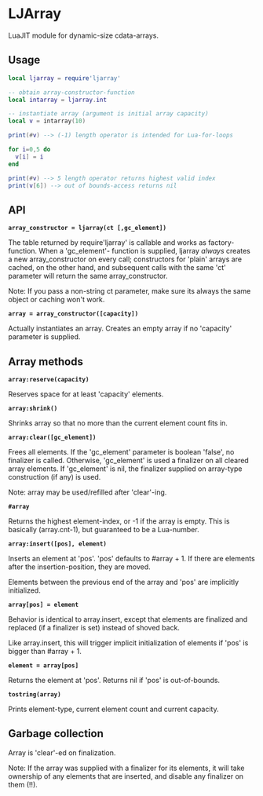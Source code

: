 # LJArray

LuaJIT module for dynamic-size cdata-arrays.

## Usage

```lua
local ljarray = require'ljarray'

-- obtain array-constructor-function
local intarray = ljarray.int

-- instantiate array (argument is initial array capacity)
local v = intarray(10)

print(#v) --> (-1) length operator is intended for Lua-for-loops

for i=0,5 do
  v[i] = i
end

print(#v) --> 5 length operator returns highest valid index
print(v[6]) --> out of bounds-access returns nil
```

## API

**``array_constructor = ljarray(ct [,gc_element])``**

The table returned by require'ljarray' is callable and works as factory-
function. When a 'gc_element'- function is supplied, ljarray *always*
creates a new array_constructor on every call; constructors for 'plain'
arrays are cached, on the other hand, and subsequent calls with the same
'ct' parameter will return the same array_constructor.

Note: If you pass a non-string ct parameter, make sure its always the same
object or caching won't work.

**``array = array_constructor([capacity])``**

Actually instantiates an array. Creates an empty array if no 'capacity'
parameter is supplied.

## Array methods

**``array:reserve(capacity)``**

Reserves space for at least 'capacity' elements.

**``array:shrink()``**

Shrinks array so that no more than the current element count fits in.

**``array:clear([gc_element])``**

Frees all elements.
If the 'gc_element' parameter is boolean 'false', no finalizer is called.
Otherwise, 'gc_element' is used a finalizer on all cleared array elements.
If 'gc_element' is nil, the finalizer supplied on array-type construction (if
any) is used.

Note: array may be used/refilled after 'clear'-ing.

**``#array``**

Returns the highest element-index, or -1 if the array is empty.
This is basically (array.cnt-1), but guaranteed to be a Lua-number.

**``array:insert([pos], element)``**

Inserts an element at 'pos'. 
'pos' defaults to #array + 1.
If there are elements after the insertion-position, they are moved.

Elements between the previous end of the array and 'pos' are implicitly
initialized.

**``array[pos] = element``**

Behavior is identical to array.insert, except that elements are finalized
and replaced (if a finalizer is set) instead of shoved back.

Like array.insert, this will trigger implicit initialization of elements
if 'pos' is bigger than #array + 1.

**``element = array[pos]``**

Returns the element at 'pos'. Returns nil if 'pos' is out-of-bounds.

**``tostring(array)``**

Prints element-type, current element count and current capacity.

## Garbage collection

Array is 'clear'-ed on finalization.

Note: If the array was supplied with a finalizer for its elements, it
will take ownership of any elements that are inserted, and disable any
finalizer on them (!!).
